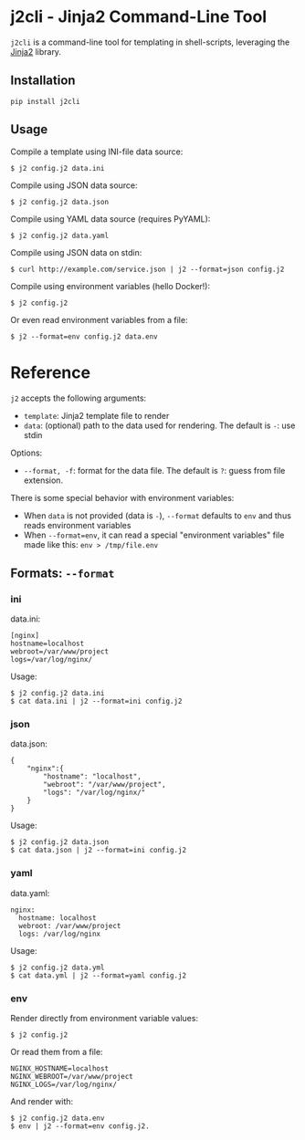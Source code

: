 j2cli - Jinja2 Command-Line Tool
================================

`j2cli` is a command-line tool for templating in shell-scripts, 
leveraging the [Jinja2](http://jinja.pocoo.org/docs/) library.

## Installation

```
pip install j2cli
```

## Usage

Compile a template using INI-file data source:

    $ j2 config.j2 data.ini
    
Compile using JSON data source:

    $ j2 config.j2 data.json
    
Compile using YAML data source (requires PyYAML):

    $ j2 config.j2 data.yaml

Compile using JSON data on stdin:

    $ curl http://example.com/service.json | j2 --format=json config.j2

Compile using environment variables (hello Docker!):
    
    $ j2 config.j2
    
Or even read environment variables from a file:

    $ j2 --format=env config.j2 data.env
    
# Reference
`j2` accepts the following arguments:

* `template`: Jinja2 template file to render
* `data`: (optional) path to the data used for rendering. The default is `-`: use stdin

Options:

* `--format, -f`: format for the data file. The default is `?`: guess from file extension.

There is some special behavior with environment variables:

* When `data` is not provided (data is `-`), `--format` defaults to `env` and thus reads environment variables
* When `--format=env`, it can read a special "environment variables" file made like this: `env > /tmp/file.env`

## Formats: `--format`

### ini

data.ini:

```
[nginx]
hostname=localhost
webroot=/var/www/project
logs=/var/log/nginx/
```

Usage:

    $ j2 config.j2 data.ini
    $ cat data.ini | j2 --format=ini config.j2

### json

data.json:

```
{
    "nginx":{
        "hostname": "localhost",
        "webroot": "/var/www/project",
        "logs": "/var/log/nginx/"
    }
}
```

Usage: 

    $ j2 config.j2 data.json
    $ cat data.json | j2 --format=ini config.j2

### yaml

data.yaml:

```
nginx:
  hostname: localhost
  webroot: /var/www/project
  logs: /var/log/nginx
```

Usage: 

    $ j2 config.j2 data.yml
    $ cat data.yml | j2 --format=yaml config.j2

### env

Render directly from environment variable values:

    $ j2 config.j2
    
Or read them from a file:

```
NGINX_HOSTNAME=localhost
NGINX_WEBROOT=/var/www/project
NGINX_LOGS=/var/log/nginx/
```

And render with:
    
    $ j2 config.j2 data.env
    $ env | j2 --format=env config.j2.
